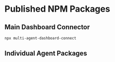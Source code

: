 # Published NPM Packages

## Main Dashboard Connector
```bash
npx multi-agent-dashboard-connect
```

## Individual Agent Packages

